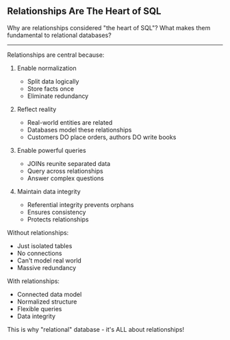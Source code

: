 ## Relationships Are The Heart of SQL

Why are relationships considered "the heart of SQL"? What makes them fundamental to relational databases?

---

Relationships are central because:

1. Enable normalization
   - Split data logically
   - Store facts once
   - Eliminate redundancy

2. Reflect reality
   - Real-world entities are related
   - Databases model these relationships
   - Customers DO place orders, authors DO write books

3. Enable powerful queries
   - JOINs reunite separated data
   - Query across relationships
   - Answer complex questions

4. Maintain data integrity
   - Referential integrity prevents orphans
   - Ensures consistency
   - Protects relationships

Without relationships:
- Just isolated tables
- No connections
- Can't model real world
- Massive redundancy

With relationships:
- Connected data model
- Normalized structure
- Flexible queries
- Data integrity

This is why "relational" database - it's ALL about relationships!

